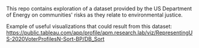 This repo contains exploration of a dataset provided by the US Department of Energy on communities' risks as they relate to environmental justice.

Example of useful visualizations that could result from this dataset:
https://public.tableau.com/app/profile/apm.research.lab/viz/RepresentingUS-2020VoterProfilesN-Sort-BP/DB_Sort
